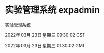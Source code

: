 # 实验管理系统 expadmin
[实验管理系统](http://59.174.26.31:56808/expadmin-782313d2-e1b1-4ea7-932e-3a55e6a1a4d0/)

2022年 03月 23日 星期三 09:30:02 CST

2022年 03月 23日 星期三 01:30:02 GMT
